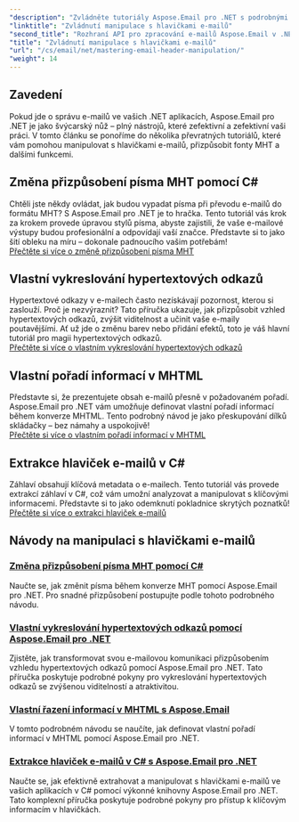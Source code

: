 ```yaml
---
"description": "Zvládněte tutoriály Aspose.Email pro .NET s podrobnými návody pro manipulaci se záhlavími e-mailů, přizpůsobení písma, vykreslování hypertextových odkazů a řazení informací MHTML."
"linktitle": "Zvládnutí manipulace s hlavičkami e-mailů"
"second_title": "Rozhraní API pro zpracování e-mailů Aspose.Email v .NET"
"title": "Zvládnutí manipulace s hlavičkami e-mailů"
"url": "/cs/email/net/mastering-email-header-manipulation/"
"weight": 14
---
```


## Zavedení

Pokud jde o správu e-mailů ve vašich .NET aplikacích, Aspose.Email pro .NET je jako švýcarský nůž – plný nástrojů, které zefektivní a zefektivní vaši práci. V tomto článku se ponoříme do několika převratných tutoriálů, které vám pomohou manipulovat s hlavičkami e-mailů, přizpůsobit fonty MHT a dalšími funkcemi.

## Změna přizpůsobení písma MHT pomocí C#  
Chtěli jste někdy ovládat, jak budou vypadat písma při převodu e-mailů do formátu MHT? S Aspose.Email pro .NET je to hračka. Tento tutoriál vás krok za krokem provede úpravou stylů písma, abyste zajistili, že vaše e-mailové výstupy budou profesionální a odpovídají vaší značce. Představte si to jako šití obleku na míru – dokonale padnoucího vašim potřebám!  
[Přečtěte si více o změně přizpůsobení písma MHT](./changing-mht-font-customization/)  

## Vlastní vykreslování hypertextových odkazů  
Hypertextové odkazy v e-mailech často nezískávají pozornost, kterou si zaslouží. Proč je nezvýraznit? Tato příručka ukazuje, jak přizpůsobit vzhled hypertextových odkazů, zvýšit viditelnost a učinit vaše e-maily poutavějšími. Ať už jde o změnu barev nebo přidání efektů, toto je váš hlavní tutoriál pro magii hypertextových odkazů.  
[Přečtěte si více o vlastním vykreslování hypertextových odkazů](./custom-hyperlink-rendering/)  

## Vlastní pořadí informací v MHTML  
Představte si, že prezentujete obsah e-mailů přesně v požadovaném pořadí. Aspose.Email pro .NET vám umožňuje definovat vlastní pořadí informací během konverze MHTML. Tento podrobný návod je jako přeskupování dílků skládačky – bez námahy a uspokojivě!  
[Přečtěte si více o vlastním pořadí informací v MHTML](./custom-order-of-information-in-mhtml/)  

## Extrakce hlaviček e-mailů v C#  
Záhlaví obsahují klíčová metadata o e-mailech. Tento tutoriál vás provede extrakcí záhlaví v C#, což vám umožní analyzovat a manipulovat s klíčovými informacemi. Představte si to jako odemknutí pokladnice skrytých poznatků!  
[Přečtěte si více o extrakci hlaviček e-mailů](./email-header-extraction/)  

## Návody na manipulaci s hlavičkami e-mailů
### [Změna přizpůsobení písma MHT pomocí C#](./changing-mht-font-customization/)
Naučte se, jak změnit písma během konverze MHT pomocí Aspose.Email pro .NET. Pro snadné přizpůsobení postupujte podle tohoto podrobného návodu.
### [Vlastní vykreslování hypertextových odkazů pomocí Aspose.Email pro .NET ](./custom-hyperlink-rendering/)
Zjistěte, jak transformovat svou e-mailovou komunikaci přizpůsobením vzhledu hypertextových odkazů pomocí Aspose.Email pro .NET. Tato příručka poskytuje podrobné pokyny pro vykreslování hypertextových odkazů se zvýšenou viditelností a atraktivitou.
### [Vlastní řazení informací v MHTML s Aspose.Email](./custom-order-of-information-in-mhtml/)
V tomto podrobném návodu se naučíte, jak definovat vlastní pořadí informací v MHTML pomocí Aspose.Email pro .NET.
### [Extrakce hlaviček e-mailů v C# s Aspose.Email pro .NET](./email-header-extraction/)
Naučte se, jak efektivně extrahovat a manipulovat s hlavičkami e-mailů ve vašich aplikacích v C# pomocí výkonné knihovny Aspose.Email pro .NET. Tato komplexní příručka poskytuje podrobné pokyny pro přístup k klíčovým informacím v hlavičkách.